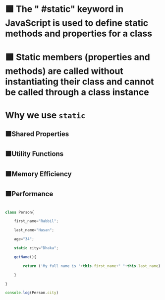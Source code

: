 # 🟪 The " #static" keyword in JavaScript is used to define static methods and properties for a class

# 🟪 Static members (properties and methods) are called without instantiating their class and cannot be called through a class instance

# **Why we use `static`**

## 🟪Shared Properties

## 🟪Utility Functions

## 🟪Memory Efficiency

## 🟪Performance
```js

class Person{

    first_name="Rabbil";

    last_name="Hasan";

    age="34";

    static city="Dhaka";

    getName(){

        return ('My full name is '+this.first_name+" "+this.last_name)

    }

}

console.log(Person.city)


```

